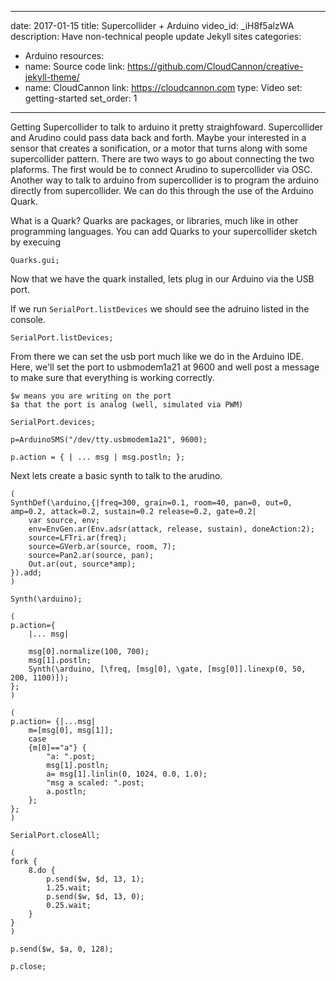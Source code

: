 
---
date: 2017-01-15
title: Supercollider + Arduino
video_id: _iH8f5alzWA
description: Have non-technical people update Jekyll sites
categories:
  - Arduino
resources:
  - name: Source code
    link: https://github.com/CloudCannon/creative-jekyll-theme/
  - name: CloudCannon
    link: https://cloudcannon.com
type: Video
set: getting-started
set_order: 1
---

Getting Supercollider to talk to arduino it pretty straighfoward. Supercollider and Arudino could pass data back and forth. Maybe your interested in a sensor that creates a sonification, or a motor that turns along with some supercollider pattern. There are two ways to go about connecting the two plaforms. The first would be to connect Arudino to supercollider via OSC. Another way to talk to arduino from supercollider is to program the arduino directly from supercollider. We can do this through the use of the Arduino Quark.

What is a Quark? Quarks are packages, or libraries, much like in other programming languages. You can add Quarks to your supercollider sketch by execuing


```
Quarks.gui;
```

Now that we have the quark installed, lets plug in our Arduino via the USB port.

If we run `SerialPort.listDevices` we should see the adruino listed in the console.

```
SerialPort.listDevices;
```

From there we can set the usb port much like we do in the Arduino IDE. Here, we'll set the port to usbmodem1a21 at 9600 and well post a message to make sure that everything is working correctly.

```
$w means you are writing on the port
$a that the port is analog (well, simulated via PWM)

SerialPort.devices;

p=ArduinoSMS("/dev/tty.usbmodem1a21", 9600);

p.action = { | ... msg | msg.postln; };
```


Next lets create a basic synth to talk to the arudino.

```
(
SynthDef(\arduino,{|freq=300, grain=0.1, room=40, pan=0, out=0, amp=0.2, attack=0.2, sustain=0.2 release=0.2, gate=0.2|
    var source, env;
    env=EnvGen.ar(Env.adsr(attack, release, sustain), doneAction:2);
    source=LFTri.ar(freq);
    source=GVerb.ar(source, room, 7);
    source=Pan2.ar(source, pan);
    Out.ar(out, source*amp);
}).add;
)

Synth(\arduino);
```


```
(
p.action={
    |... msg|

    msg[0].normalize(100, 700);
    msg[1].postln;
    Synth(\arduino, [\freq, [msg[0], \gate, [msg[0]].linexp(0, 50, 200, 1100)]);
};
)

```



```
(
p.action= {|...msg|
    m=[msg[0], msg[1]];
    case
    {m[0]=="a"} {
        "a: ".post;
        msg[1].postln;
        a= msg[1].linlin(0, 1024, 0.0, 1.0);
        "msg a scaled: ".post;
        a.postln;
    };
};
)
```

```
SerialPort.closeAll;
```


```
(
fork {
    8.do {
        p.send($w, $d, 13, 1);
        1.25.wait;
        p.send($w, $d, 13, 0);
        0.25.wait;
    }
}
)

p.send($w, $a, 0, 128);

p.close;
```